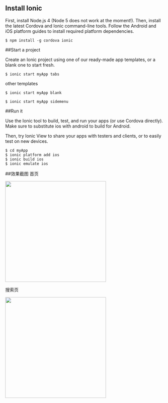 ## Install Ionic
First, install Node.js 4 (Node 5 does not work at the moment!). Then, install the latest Cordova and Ionic command-line tools. Follow the Android and iOS platform guides to install required platform dependencies.

```
$ npm install -g cordova ionic
```

##Start a project

Create an Ionic project using one of our ready-made app templates, or a blank one to start fresh.

```
$ ionic start myApp tabs
```
other templates

```
$ ionic start myApp blank
```
```
$ ionic start myApp sidemenu
```


##Run it

Use the Ionic tool to build, test, and run your apps (or use Cordova directly). Make sure to substitute ios with android to build for Android.

Then, try Ionic View to share your apps with testers and clients, or to easily test on new devices.

```
$ cd myApp
$ ionic platform add ios
$ ionic build ios
$ ionic emulate ios
```
##效果截图
首页

<img src="http://7vznr4.com1.z0.glb.clouddn.com/444AF03B-C4C1-4420-B1E8-79512A07FB5C.png" width="320"/>

搜索页

<img src="http://7vznr4.com1.z0.glb.clouddn.com/8E1B7061-432B-4046-90A7-468E44D6A420.png" width="320"/>